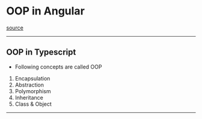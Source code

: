 # OOP in Angular
[source](https://www.youtube.com/watch?v=eGv00I7Uckg&list=PL3aZbxdSiCbNx-4OlJZmb4phJgx_ZbzEd&ab_channel=InterviewHappy)


--- ---

## OOP in Typescript

- Following concepts are called OOP
1. Encapsulation
2. Abstraction
3. Polymorphism
4. Inheritance
5. Class & Object

--- ---